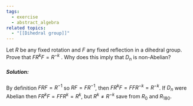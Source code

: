 ```yaml
---
tags:
  - exercise
  - abstract_algebra
related topics:
  - "[[Dihedral group]]"
---
```

Let $R$ be any fixed rotation and $F$ any fixed reflection in a dihedral group. Prove that $FR^kF = R^{−k}$ . Why does this imply that $D_n$ is non-Abelian?
##### Solution:
By definition $FRF= R^{-1}$ so $RF=FR^{-1}$, then $FR^{k}F=FFR^{-k}=R^{-k}$. If $D_n$ were Abelian then $FR^{k}F=FFR^k=R^k$, but $R^k\neq R^{-k}$ save from $R_{0}$ and $R_{180}$.
